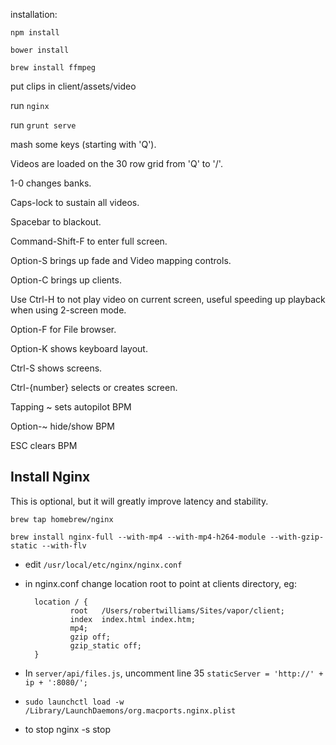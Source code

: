 installation:

`npm install`

`bower install`

`brew install ffmpeg`

put clips in client/assets/video

run `nginx`

run `grunt serve`

mash some keys (starting with 'Q').

Videos are loaded on the 30 row grid from 'Q' to '/'.

1-0 changes banks.

Caps-lock to sustain all videos.

Spacebar to blackout.

Command-Shift-F to enter full screen.

Option-S brings up fade and Video mapping controls.

Option-C brings up clients.

Use Ctrl-H to not play video on current screen, useful speeding up playback when using 2-screen mode.

Option-F for File browser.

Option-K shows keyboard layout.

Ctrl-S shows screens.

Ctrl-{number} selects or creates screen.

Tapping ~ sets autopilot BPM

Option-~ hide/show BPM

ESC clears BPM

Install Nginx
-----------------
This is optional, but it will greatly improve latency and stability.

`brew tap homebrew/nginx`

`brew install nginx-full --with-mp4 --with-mp4-h264-module --with-gzip-static --with-flv`

- edit `/usr/local/etc/nginx/nginx.conf`

- in nginx.conf change location root to point at clients directory, eg:

        location / {
                root   /Users/robertwilliams/Sites/vapor/client;
                index  index.html index.htm;
                mp4;
                gzip off;
                gzip_static off;
        }

- In `server/api/files.js`, uncomment line 35 `staticServer = 'http://' + ip + ':8080/';`

- `sudo launchctl load -w /Library/LaunchDaemons/org.macports.nginx.plist`

- to stop nginx -s stop